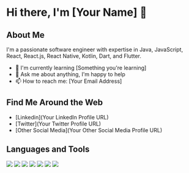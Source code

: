 # Hi there, I'm [Your Name] 👋

## About Me
I'm a passionate software engineer with expertise in Java, JavaScript, React, React.js, React Native, Kotlin, Dart, and Flutter.

- 🌱 I'm currently learning [Something you're learning]
- 💬 Ask me about anything, I'm happy to help
- 📫 How to reach me: [Your Email Address]

## Find Me Around the Web
- [Linkedin](Your LinkedIn Profile URL)
- [Twitter](Your Twitter Profile URL)
- [Other Social Media](Your Other Social Media Profile URL)

## Languages and Tools
[![](https://img.shields.io/badge/Java-007396?style=for-the-badge&logo=java&logoColor=white)](https://www.java.com)
[![](https://img.shields.io/badge/JavaScript-F7DF1E?style=for-the-badge&logo=javascript&logoColor=black)](https://developer.mozilla.org/en-US/docs/Web/JavaScript)
[![](https://img.shields.io/badge/React-61DAFB?style=for-the-badge&logo=react&logoColor=black)](https://reactjs.org)
[![](https://img.shields.io/badge/React_Native-61DAFB?style=for-the-badge&logo=react&logoColor=black)](https://reactnative.dev)
[![](https://img.shields.io/badge/Kotlin-0095D5?style=for-the-badge&logo=kotlin&logoColor=white)](https://kotlinlang.org)
[![](https://img.shields.io/badge/Dart-0175C2?style=for-the-badge&logo=dart&logoColor=white)](https://dart.dev)
[![](https://img.shields.io/badge/Flutter-02569B?style=for-the-badge&logo=flutter&logoColor=white)](https://flutter.dev)

